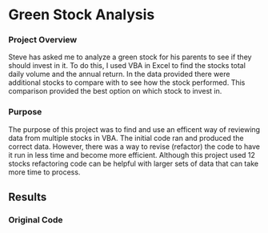 # Green Stock Analysis

### Project Overview

Steve has asked me to analyze a green stock for his parents to see if they should invest in it.  To do this, I used VBA in Excel to find the stocks total daily volume and the annual return. In the data provided there were additional stocks to compare with to see how the stock performed.  This comparison provided the best option on which stock to invest in.

### Purpose 

The purpose of this project was to find and use an efficent way of reviewing data from multiple stocks in VBA.  The initial code ran and produced the correct data.  However, there was a way to revise (refactor) the code to have it run in less time and become more efficient.  Although this project used 12 stocks refactoring code can be helpful with larger sets of data that can take more time to process.  

## Results

### Original Code

